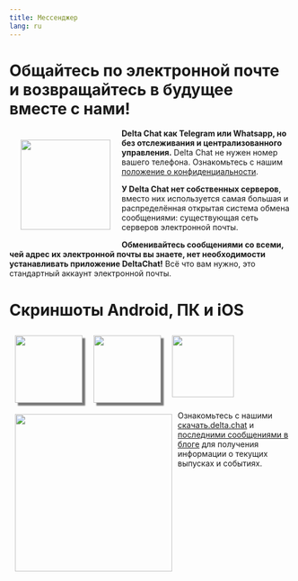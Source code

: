 ```yaml
---
title: Мессенджер
lang: ru
---
```




<!-- GENERATED FILE -- DO NOT EDIT -->



# Общайтесь по электронной почте и возвращайтесь в будущее вместе с нами!

<img src="../assets/logos/delta-chat.svg" width="160" style="float: left; margin: 20px;" />

**Delta Chat как Telegram или Whatsapp, но без отслеживания и централизованного управления.**
Delta Chat  не нужен номер вашего телефона. Ознакомьтесь с нашим [положение о конфиденциальности](gdpr).

**У Delta Chat нет собственных серверов**, вместо них используется самая большая и распределённая открытая система обмена сообщениями: существующая сеть серверов электронной почты.

**Обменивайтесь сообщениями со всеми, чей адрес их электронной почты вы знаете, нет необходимости устанавливать приложение DeltaChat!** 
Всё что вам нужно, это стандартный аккаунт электронной почты.


# Скриншоты Android, ПК и iOS 

<img src="../assets/blog/2019-01-chatlist.png" width="120" 
style="float: left; margin: 10px;display: block;box-shadow: 5px 5px 2px #777;" /> 
<img src="../assets/blog/2019-01-chat.png" width="120" 
style="float: left; margin: 10px;display: block;box-shadow: 5px 5px 2px #777;" /> 

<img src="../assets/blog/desktop-screenshot.png" width="280" style="float:left; margin: 10px" /> 

<img src="../assets/blog/ios_screenshot_chat_view.png" width="110" style="margin: 10px" /> 

Ознакомьтесь с нашими [скачать.delta.chat](https://get.delta.chat) и [последними сообщениями в блоге](blog)
для получения информации о текущих выпусках и событиях.


